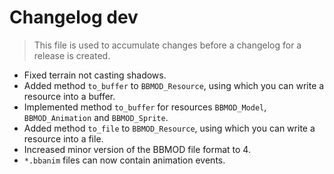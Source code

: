 # Changelog dev
> This file is used to accumulate changes before a changelog for a release is
> created.

* Fixed terrain not casting shadows.
* Added method `to_buffer` to `BBMOD_Resource`, using which you can write a resource into a buffer.
* Implemented method `to_buffer` for resources `BBMOD_Model`, `BBMOD_Animation` and `BBMOD_Sprite`.
* Added method `to_file` to `BBMOD_Resource`, using which you can write a resource into a file.
* Increased minor version of the BBMOD file format to 4.
* `*.bbanim` files can now contain animation events.

